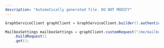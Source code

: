 ```yaml
---
description: "Automatically generated file. DO NOT MODIFY"
---
```

<!-- markdownlint-disable MD041 -->

```java
GraphServiceClient graphClient = GraphServiceClient.builder().authenticationProvider( authProvider ).buildClient();

MailboxSettings mailboxSettings = graphClient.customRequest("/me/mailboxSettings", MailboxSettings.class)
    .buildRequest()
    .get();
```
